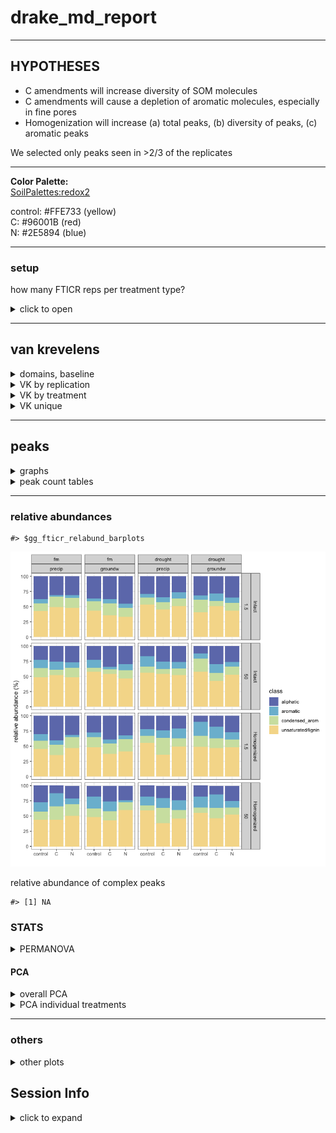 drake\_md\_report
================

-----

## HYPOTHESES

  - C amendments will increase diversity of SOM molecules
  - C amendments will cause a depletion of aromatic molecules,
    especially in fine pores
  - Homogenization will increase (a) total peaks, (b) diversity of
    peaks, (c) aromatic peaks

We selected only peaks seen in \>2/3 of the replicates

-----

**Color Palette:**  
[SoilPalettes:redox2](https://github.com/kaizadp/soilpalettes)

control: \#FFE733 (yellow)  
C: \#96001B (red)  
N: \#2E5894 (blue)

-----

### setup

how many FTICR reps per treatment type?

<details>

<summary>click to open</summary>

| SampleAssignment                        | reps |
| :-------------------------------------- | ---: |
| 50-drought-groundw-control-Intact       |    2 |
| 50-drought-precip-C-Intact              |    2 |
| 1.5-drought-groundw-C-Homogenized       |    3 |
| 1.5-drought-groundw-C-Intact            |    3 |
| 1.5-drought-groundw-control-Homogenized |    3 |
| 1.5-drought-groundw-N-Intact            |    3 |
| 1.5-drought-precip-C-Homogenized        |    3 |
| 1.5-drought-precip-N-Homogenized        |    3 |
| 1.5-fm-precip-C-Intact                  |    3 |
| 1.5-fm-precip-N-Homogenized             |    3 |
| 50-drought-groundw-control-Homogenized  |    3 |
| 50-drought-groundw-N-Intact             |    3 |
| 50-drought-precip-control-Homogenized   |    3 |
| 50-fm-groundw-control-Intact            |    3 |
| 50-fm-groundw-N-Homogenized             |    3 |
| 50-fm-precip-control-Homogenized        |    3 |
| 50-fm-precip-N-Homogenized              |    3 |
| 1.5-drought-groundw-control-Intact      |    4 |
| 1.5-drought-groundw-N-Homogenized       |    4 |
| 1.5-drought-precip-C-Intact             |    4 |
| 1.5-drought-precip-control-Homogenized  |    4 |
| 1.5-drought-precip-control-Intact       |    4 |
| 1.5-drought-precip-N-Intact             |    4 |
| 1.5-fm-groundw-C-Homogenized            |    4 |
| 1.5-fm-groundw-C-Intact                 |    4 |
| 1.5-fm-groundw-control-Homogenized      |    4 |
| 1.5-fm-groundw-control-Intact           |    4 |
| 1.5-fm-groundw-N-Homogenized            |    4 |
| 1.5-fm-groundw-N-Intact                 |    4 |
| 1.5-fm-precip-C-Homogenized             |    4 |
| 1.5-fm-precip-control-Homogenized       |    4 |
| 1.5-fm-precip-control-Intact            |    4 |
| 1.5-fm-precip-N-Intact                  |    4 |
| 50-drought-groundw-C-Homogenized        |    4 |
| 50-drought-groundw-C-Intact             |    4 |
| 50-drought-groundw-N-Homogenized        |    4 |
| 50-drought-precip-C-Homogenized         |    4 |
| 50-drought-precip-control-Intact        |    4 |
| 50-drought-precip-N-Homogenized         |    4 |
| 50-drought-precip-N-Intact              |    4 |
| 50-fm-groundw-C-Homogenized             |    4 |
| 50-fm-groundw-C-Intact                  |    4 |
| 50-fm-groundw-control-Homogenized       |    4 |
| 50-fm-groundw-N-Intact                  |    4 |
| 50-fm-precip-C-Homogenized              |    4 |
| 50-fm-precip-C-Intact                   |    4 |
| 50-fm-precip-control-Intact             |    4 |
| 50-fm-precip-N-Intact                   |    4 |

**so we select formulae seen in at least 2 reps per treatment type**

</details>

-----

## van krevelens

<details>

<summary>domains, baseline</summary>

#### fticr domains

![](markdown-figs/fticr2/domains-1.png)<!-- -->

![](markdown-figs/fticr2/vk_baseline-1.png)<!-- -->

</details>

<details>

<summary>VK by replication</summary>

#### VK by replication

    #> $gg_fticr_reps_1_5_intact

![](markdown-figs/fticr2/vk_reps-1.png)<!-- -->

    #> 
    #> $gg_fticr_reps_50_intact

![](markdown-figs/fticr2/vk_reps-2.png)<!-- -->

    #> 
    #> $gg_fticr_reps_1_5_homo

![](markdown-figs/fticr2/vk_reps-3.png)<!-- -->

    #> 
    #> $gg_fticr_reps_50_homo

![](markdown-figs/fticr2/vk_reps-4.png)<!-- -->

</details>

<details>

<summary>VK by treatment</summary>

#### VK diagrams by treatment

    #> $gg_fticr_pores_1_5kPa

![](markdown-figs/fticr2/vk_pores-1.png)<!-- -->

    #> 
    #> $gg_fticr_pores_50kPa

![](markdown-figs/fticr2/vk_pores-2.png)<!-- -->

</details>

<details>

<summary>VK unique</summary>

#### VK unique

unique to each amendment, in each incubation type

Yellow peaks are peaks seen in control soils (all peaks)  
Blue and red are unique peaks in their respective treatments

    #> $gg_fticr_unique_int

![](markdown-figs/fticr2/vk_unique-1.png)<!-- -->

    #> 
    #> $gg_fticr_unique_homo

![](markdown-figs/fticr2/vk_unique-2.png)<!-- -->

</details>

-----

## peaks

<details>

<summary>graphs</summary>

![](markdown-figs/fticr2/fticr_peaks_bar-1.png)<!-- -->

total peaks

![](markdown-figs/fticr2/fticr_totalpeaks_scatter-1.png)<!-- -->

complex:simple compounds

    #> $gg_aliph_aromatic

![](markdown-figs/fticr2/fticr_peaks_aliph_arom-1.png)<!-- -->

    #> 
    #> $gg_aliph_aromatic_intact_suction

![](markdown-figs/fticr2/fticr_peaks_aliph_arom-2.png)<!-- -->

</details>

<details>

<summary>peak count tables</summary>

tables – total peaks

tables – complex peaks

</details>

-----

### relative abundances

    #> $gg_fticr_relabund_barplots

![](markdown-figs/fticr2/fticr_relabund-1.png)<!-- -->

relative abundance of complex peaks

    #> [1] NA

### STATS

<details>

<summary>PERMANOVA</summary>

#### PERMANOVA

**overall**

    #> 
    #> Call:
    #> adonis(formula = relabund_wide %>% select(aliphatic:condensed_arom) ~      (Amendments + Moisture + Wetting + Suction + Homogenization)^3,      data = relabund_wide) 
    #> 
    #> Permutation: free
    #> Number of permutations: 999
    #> 
    #> Terms added sequentially (first to last)
    #> 
    #>                                     Df SumsOfSqs MeanSqs F.Model      R2
    #> Amendments                           2    0.2220 0.11098   6.950 0.03931
    #> Moisture                             1    0.4683 0.46831  29.328 0.08295
    #> Wetting                              1    0.0147 0.01472   0.922 0.00261
    #> Suction                              1    0.7053 0.70529  44.169 0.12492
    #> Homogenization                       1    0.5185 0.51854  32.474 0.09184
    #> Amendments:Moisture                  2    0.0420 0.02102   1.317 0.00745
    #> Amendments:Wetting                   2    0.1425 0.07125   4.462 0.02524
    #> Amendments:Suction                   2    0.0881 0.04407   2.760 0.01561
    #> Amendments:Homogenization            2    0.2338 0.11692   7.322 0.04142
    #> Moisture:Wetting                     1    0.0607 0.06066   3.799 0.01074
    #> Moisture:Suction                     1    0.0731 0.07307   4.576 0.01294
    #> Moisture:Homogenization              1    0.0137 0.01375   0.861 0.00243
    #> Wetting:Suction                      1    0.0742 0.07424   4.649 0.01315
    #> Wetting:Homogenization               1    0.0507 0.05069   3.175 0.00898
    #> Suction:Homogenization               1    0.0175 0.01752   1.097 0.00310
    #> Amendments:Moisture:Wetting          2    0.1693 0.08463   5.300 0.02998
    #> Amendments:Moisture:Suction          2    0.0418 0.02092   1.310 0.00741
    #> Amendments:Moisture:Homogenization   2    0.0827 0.04135   2.590 0.01465
    #> Amendments:Wetting:Suction           2    0.0543 0.02715   1.700 0.00962
    #> Amendments:Wetting:Homogenization    2    0.0489 0.02446   1.532 0.00866
    #> Amendments:Suction:Homogenization    2    0.1976 0.09878   6.186 0.03499
    #> Moisture:Wetting:Suction             1    0.0309 0.03093   1.937 0.00548
    #> Moisture:Wetting:Homogenization      1    0.0285 0.02853   1.787 0.00505
    #> Moisture:Suction:Homogenization      1    0.0887 0.08875   5.558 0.01572
    #> Wetting:Suction:Homogenization       1    0.0062 0.00620   0.388 0.00110
    #> Residuals                          136    2.1716 0.01597         0.38464
    #> Total                              172    5.6459                 1.00000
    #>                                    Pr(>F)    
    #> Amendments                          0.001 ***
    #> Moisture                            0.001 ***
    #> Wetting                             0.390    
    #> Suction                             0.001 ***
    #> Homogenization                      0.001 ***
    #> Amendments:Moisture                 0.248    
    #> Amendments:Wetting                  0.004 ** 
    #> Amendments:Suction                  0.027 *  
    #> Amendments:Homogenization           0.001 ***
    #> Moisture:Wetting                    0.045 *  
    #> Moisture:Suction                    0.012 *  
    #> Moisture:Homogenization             0.456    
    #> Wetting:Suction                     0.018 *  
    #> Wetting:Homogenization              0.055 .  
    #> Suction:Homogenization              0.331    
    #> Amendments:Moisture:Wetting         0.001 ***
    #> Amendments:Moisture:Suction         0.272    
    #> Amendments:Moisture:Homogenization  0.049 *  
    #> Amendments:Wetting:Suction          0.150    
    #> Amendments:Wetting:Homogenization   0.206    
    #> Amendments:Suction:Homogenization   0.001 ***
    #> Moisture:Wetting:Suction            0.155    
    #> Moisture:Wetting:Homogenization     0.156    
    #> Moisture:Suction:Homogenization     0.012 *  
    #> Wetting:Suction:Homogenization      0.690    
    #> Residuals                                    
    #> Total                                        
    #> ---
    #> Signif. codes:  0 '***' 0.001 '**' 0.01 '*' 0.05 '.' 0.1 ' ' 1

**PERMANOVA for treatments**

1.5 kPa intact cores

    #> 
    #> Call:
    #> adonis(formula = intact_1_5 %>% select(aliphatic:condensed_arom) ~      Amendments * Moisture * Wetting, data = intact_1_5) 
    #> 
    #> Permutation: free
    #> Number of permutations: 999
    #> 
    #> Terms added sequentially (first to last)
    #> 
    #>                             Df SumsOfSqs  MeanSqs F.Model      R2 Pr(>F)
    #> Amendments                   2   0.01633 0.008163  0.7973 0.02346  0.560
    #> Moisture                     1   0.11265 0.112649 11.0034 0.16190  0.001
    #> Wetting                      1   0.03770 0.037702  3.6827 0.05419  0.022
    #> Amendments:Moisture          2   0.05381 0.026905  2.6280 0.07734  0.033
    #> Amendments:Wetting           2   0.08306 0.041528  4.0564 0.11937  0.005
    #> Moisture:Wetting             1   0.00923 0.009233  0.9019 0.01327  0.451
    #> Amendments:Moisture:Wetting  2   0.04516 0.022581  2.2057 0.06491  0.065
    #> Residuals                   33   0.33784 0.010238         0.48556       
    #> Total                       44   0.69578                  1.00000       
    #>                                
    #> Amendments                     
    #> Moisture                    ***
    #> Wetting                     *  
    #> Amendments:Moisture         *  
    #> Amendments:Wetting          ** 
    #> Moisture:Wetting               
    #> Amendments:Moisture:Wetting .  
    #> Residuals                      
    #> Total                          
    #> ---
    #> Signif. codes:  0 '***' 0.001 '**' 0.01 '*' 0.05 '.' 0.1 ' ' 1

50 kPa intact cores

    #> 
    #> Call:
    #> adonis(formula = intact_50 %>% select(aliphatic:condensed_arom) ~      Amendments * Moisture * Wetting, data = intact_50) 
    #> 
    #> Permutation: free
    #> Number of permutations: 999
    #> 
    #> Terms added sequentially (first to last)
    #> 
    #>                             Df SumsOfSqs  MeanSqs F.Model      R2 Pr(>F)
    #> Amendments                   2   0.23643 0.118217  8.7869 0.23254  0.001
    #> Moisture                     1   0.06596 0.065958  4.9025 0.06487  0.016
    #> Wetting                      1   0.03854 0.038541  2.8647 0.03791  0.079
    #> Amendments:Moisture          2   0.05219 0.026094  1.9395 0.05133  0.115
    #> Amendments:Wetting           2   0.03489 0.017445  1.2967 0.03432  0.282
    #> Moisture:Wetting             1   0.09347 0.093470  6.9475 0.09193  0.002
    #> Amendments:Moisture:Wetting  2   0.09167 0.045835  3.4068 0.09016  0.014
    #> Residuals                   30   0.40362 0.013454         0.39696       
    #> Total                       41   1.01677                  1.00000       
    #>                                
    #> Amendments                  ***
    #> Moisture                    *  
    #> Wetting                     .  
    #> Amendments:Moisture            
    #> Amendments:Wetting             
    #> Moisture:Wetting            ** 
    #> Amendments:Moisture:Wetting *  
    #> Residuals                      
    #> Total                          
    #> ---
    #> Signif. codes:  0 '***' 0.001 '**' 0.01 '*' 0.05 '.' 0.1 ' ' 1

1.5 kPa homogenized cores

    #> 
    #> Call:
    #> adonis(formula = homo_1_5 %>% select(aliphatic:condensed_arom) ~      Amendments * Moisture * Wetting, data = homo_1_5) 
    #> 
    #> Permutation: free
    #> Number of permutations: 999
    #> 
    #> Terms added sequentially (first to last)
    #> 
    #>                             Df SumsOfSqs MeanSqs F.Model      R2 Pr(>F)
    #> Amendments                   2   0.11234 0.05617   5.460 0.09488  0.002
    #> Moisture                     1   0.42212 0.42212  41.033 0.35652  0.001
    #> Wetting                      1   0.02591 0.02591   2.519 0.02188  0.067
    #> Amendments:Moisture          2   0.06126 0.03063   2.978 0.05174  0.032
    #> Amendments:Wetting           2   0.08002 0.04001   3.889 0.06758  0.010
    #> Moisture:Wetting             1   0.04055 0.04055   3.941 0.03425  0.021
    #> Amendments:Moisture:Wetting  2   0.12289 0.06144   5.973 0.10379  0.001
    #> Residuals                   31   0.31891 0.01029         0.26935       
    #> Total                       42   1.18399                 1.00000       
    #>                                
    #> Amendments                  ** 
    #> Moisture                    ***
    #> Wetting                     .  
    #> Amendments:Moisture         *  
    #> Amendments:Wetting          ** 
    #> Moisture:Wetting            *  
    #> Amendments:Moisture:Wetting ***
    #> Residuals                      
    #> Total                          
    #> ---
    #> Signif. codes:  0 '***' 0.001 '**' 0.01 '*' 0.05 '.' 0.1 ' ' 1

50 kPa homogenized cores

    #> 
    #> Call:
    #> adonis(formula = homo_50 %>% select(aliphatic:condensed_arom) ~      Amendments * Moisture * Wetting, data = homo_50) 
    #> 
    #> Permutation: free
    #> Number of permutations: 999
    #> 
    #> Terms added sequentially (first to last)
    #> 
    #>                             Df SumsOfSqs  MeanSqs F.Model      R2 Pr(>F)
    #> Amendments                   2   0.38098 0.190492  7.6607 0.25284  0.001
    #> Moisture                     1   0.02208 0.022075  0.8878 0.01465  0.428
    #> Wetting                      1   0.04095 0.040949  1.6468 0.02718  0.203
    #> Amendments:Moisture          2   0.08431 0.042153  1.6952 0.05595  0.152
    #> Amendments:Wetting           2   0.08385 0.041923  1.6860 0.05564  0.191
    #> Moisture:Wetting             1   0.03016 0.030163  1.2130 0.02002  0.274
    #> Amendments:Moisture:Wetting  2   0.09367 0.046833  1.8834 0.06216  0.126
    #> Residuals                   31   0.77084 0.024866         0.51157       
    #> Total                       42   1.50683                  1.00000       
    #>                                
    #> Amendments                  ***
    #> Moisture                       
    #> Wetting                        
    #> Amendments:Moisture            
    #> Amendments:Wetting             
    #> Moisture:Wetting               
    #> Amendments:Moisture:Wetting    
    #> Residuals                      
    #> Total                          
    #> ---
    #> Signif. codes:  0 '***' 0.001 '**' 0.01 '*' 0.05 '.' 0.1 ' ' 1

</details>

#### PCA

<details>

<summary>overall PCA</summary>

    #> $gg_fticr_pca_intact

![](markdown-figs/fticr2/fticr_pca_overall-1.png)<!-- -->

    #> $gg_fticr_pca_homo

![](markdown-figs/fticr2/fticr_pca_overall-2.png)<!-- -->

</details>

<details>

<summary>PCA individual treatments</summary>

**individual cores**

![](markdown-figs/fticr2/fticr_pca_indiv-1.png)<!-- -->![](markdown-figs/fticr2/fticr_pca_indiv-2.png)<!-- -->

</details>

-----

### others

<details>

<summary>other plots</summary>

#### NOSC

![](markdown-figs/fticr2/NOSC-1.png)<!-- -->

#### elements

    #> $gg_elements_n

![](markdown-figs/fticr2/elements-1.png)<!-- -->

    #> 
    #> $gg_elements_o

![](markdown-figs/fticr2/elements-2.png)<!-- -->

</details>

## Session Info

<details>

<summary>click to expand</summary>

Date run: 2020-09-11

    #> R version 3.6.1 (2019-07-05)
    #> Platform: x86_64-apple-darwin15.6.0 (64-bit)
    #> Running under: macOS Mojave 10.14.6
    #> 
    #> Matrix products: default
    #> BLAS:   /System/Library/Frameworks/Accelerate.framework/Versions/A/Frameworks/vecLib.framework/Versions/A/libBLAS.dylib
    #> LAPACK: /Library/Frameworks/R.framework/Versions/3.6/Resources/lib/libRlapack.dylib
    #> 
    #> locale:
    #> [1] en_US.UTF-8/en_US.UTF-8/en_US.UTF-8/C/en_US.UTF-8/en_US.UTF-8
    #> 
    #> attached base packages:
    #> [1] grid      stats     graphics  grDevices utils     datasets  methods  
    #> [8] base     
    #> 
    #> other attached packages:
    #>  [1] tidyselect_1.1.0 patchwork_1.0.1  lme4_1.1-21      Matrix_1.2-17   
    #>  [5] car_3.0-3        carData_3.0-2    visNetwork_2.0.9 vegan_2.5-6     
    #>  [9] lattice_0.20-38  permute_0.9-5    rmarkdown_2.2    drake_7.7.0     
    #> [13] ggbiplot_0.55    scales_1.0.0     plyr_1.8.4       PNWColors_0.1.0 
    #> [17] forcats_0.4.0    stringr_1.4.0    dplyr_1.0.2      purrr_0.3.3     
    #> [21] readr_1.3.1      tidyr_1.0.0      tibble_2.1.3     ggplot2_3.2.1   
    #> [25] tidyverse_1.3.0  here_0.1        
    #> 
    #> loaded via a namespace (and not attached):
    #>   [1] minqa_1.2.4        colorspace_1.4-1   deldir_0.1-23     
    #>   [4] ellipsis_0.3.0     rio_0.5.16         class_7.3-15      
    #>   [7] rprojroot_1.3-2    fs_1.3.1           rstudioapi_0.11   
    #>  [10] soilpalettes_0.1.0 fansi_0.4.0        lubridate_1.7.4   
    #>  [13] xml2_1.2.2         splines_3.6.1      knitr_1.25        
    #>  [16] jsonlite_1.6       nloptr_1.2.1       packrat_0.5.0     
    #>  [19] broom_0.5.2        cluster_2.1.0      dbplyr_1.4.2      
    #>  [22] shiny_1.4.0.2      compiler_3.6.1     httr_1.4.1        
    #>  [25] backports_1.1.5    assertthat_0.2.1   fastmap_1.0.1     
    #>  [28] lazyeval_0.2.2     cli_1.1.0          later_1.0.0       
    #>  [31] htmltools_0.4.0    tools_3.6.1        igraph_1.2.4.1    
    #>  [34] coda_0.19-3        gtable_0.3.0       agricolae_1.3-1   
    #>  [37] glue_1.4.1         reshape2_1.4.3     gmodels_2.18.1    
    #>  [40] Rcpp_1.0.3         cellranger_1.1.0   vctrs_0.3.2       
    #>  [43] spdep_1.1-3        gdata_2.18.0       nlme_3.1-140      
    #>  [46] xfun_0.10          openxlsx_4.1.0.1   rvest_0.3.5       
    #>  [49] mime_0.7           miniUI_0.1.1.1     lifecycle_0.2.0   
    #>  [52] gtools_3.8.1       LearnBayes_2.15.1  MASS_7.3-51.4     
    #>  [55] hms_0.5.3          promises_1.1.0     parallel_3.6.1    
    #>  [58] expm_0.999-4       yaml_2.2.0         curl_4.2          
    #>  [61] stringi_1.4.3      highr_0.8          klaR_0.6-14       
    #>  [64] AlgDesign_1.1-7.3  e1071_1.7-2        filelock_1.0.2    
    #>  [67] zip_2.0.4          boot_1.3-22        spData_0.3.2      
    #>  [70] storr_1.2.1        rlang_0.4.7        pkgconfig_2.0.3   
    #>  [73] evaluate_0.14      sf_0.8-0           labeling_0.3      
    #>  [76] htmlwidgets_1.5.1  magrittr_1.5       R6_2.4.1          
    #>  [79] generics_0.0.2     base64url_1.4      combinat_0.0-8    
    #>  [82] txtq_0.2.0         DBI_1.1.0          foreign_0.8-71    
    #>  [85] pillar_1.4.2       haven_2.2.0        withr_2.1.2       
    #>  [88] mgcv_1.8-28        units_0.6-5        abind_1.4-5       
    #>  [91] sp_1.3-1           modelr_0.1.5       crayon_1.3.4      
    #>  [94] questionr_0.7.0    utf8_1.1.4         KernSmooth_2.23-15
    #>  [97] readxl_1.3.1       data.table_1.12.6  reprex_0.3.0      
    #> [100] digest_0.6.23      classInt_0.4-2     xtable_1.8-4      
    #> [103] httpuv_1.5.2       munsell_0.5.0

</details>
